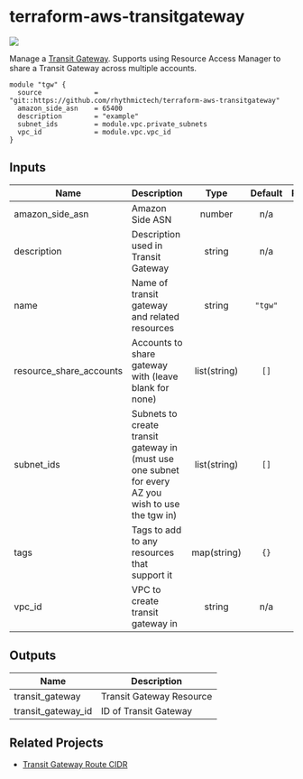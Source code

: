 # terraform-aws-transitgateway
[![](https://github.com/rhythmictech/terraform-aws-transitgateway/workflows/check/badge.svg)](https://github.com/rhythmictech/terraform-aws-transitgateway/actions)

Manage a [Transit Gateway](https://docs.aws.amazon.com/vpc/latest/tgw/what-is-transit-gateway.html). Supports using Resource Access Manager to share a Transit Gateway across multiple accounts.

```
module "tgw" {
  source             = "git::https://github.com/rhythmictech/terraform-aws-transitgateway"
  amazon_side_asn    = 65400
  description        = "example"
  subnet_ids         = module.vpc.private_subnets
  vpc_id             = module.vpc.vpc_id
}
```

<!-- BEGINNING OF PRE-COMMIT-TERRAFORM DOCS HOOK -->
## Inputs

| Name | Description | Type | Default | Required |
|------|-------------|:----:|:-----:|:-----:|
| amazon\_side\_asn | Amazon Side ASN | number | n/a | yes |
| description | Description used in Transit Gateway | string | n/a | yes |
| name | Name of transit gateway and related resources | string | `"tgw"` | no |
| resource\_share\_accounts | Accounts to share gateway with \(leave blank for none\) | list(string) | `[]` | no |
| subnet\_ids | Subnets to create transit gateway in \(must use one subnet for every AZ you wish to use the tgw in\) | list(string) | `[]` | no |
| tags | Tags to add to any resources that support it | map(string) | `{}` | no |
| vpc\_id | VPC to create transit gateway in | string | n/a | yes |

## Outputs

| Name | Description |
|------|-------------|
| transit\_gateway | Transit Gateway Resource |
| transit\_gateway\_id | ID of Transit Gateway |

<!-- END OF PRE-COMMIT-TERRAFORM DOCS HOOK -->

## Related Projects
* [Transit Gateway Route CIDR](https://github.com/rhythmictech/terraform-aws-transitgateway-route-cidr)
